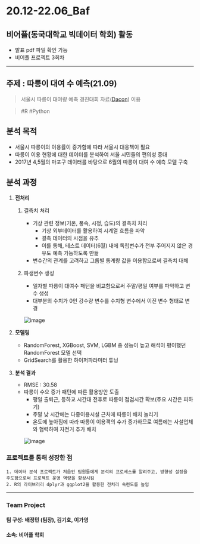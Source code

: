 # 20.12-22.06_Baf
## 비어플(동국대학교 빅데이터 학회) 활동
- 발표 pdf 파일 확인 가능
- 비어플 프로젝트 3회차


***
## 주제 : 따릉이 대여 수 예측(21.09)
>서울시 따릉이 대여량 예측 경진대회 자료([Dacon](https://dacon.io/competitions/open/235576/data)) 이용

>#R #Python

## 분석 목적
- 서울시 따릉이의 이용률이 증가함에 따라 서울시 대응책이 필요
- 따릉이 이용 현황에 대한 데이터를 분석하여 서울 시민들의 편의성 증대
- 2017년 4,5월의 마포구 데이터를 바탕으로 6월의 따릉이 대여 수 예측 모델 구축


## 분석 과정
1. **전처리**
    1. 결측치 처리
        - 기상 관련 정보(기온, 풍속, 시정, 습도)의 결측치 처리
            - 기상 외부데이터를 활용하여 시계열 흐름을 파악
            - 결측 데이터의 시점을 유추
            - 이를 통해, 테스트 데이터(6월) 내에 독립변수가 전부 주어지지 않은 경우도 예측 가능하도록 만듦    
        - 변수간의 관계를 고려하고 그룹별 통계량 값을 이용함으로써 결측치 대체
    
    2. 파생변수 생성
        - 일자별 따릉이 대여수 패턴을 비교함으로써 주말/평일 여부를 파악하고 변수 생성
        - 대부분의 수치가 0인 강수량 변수를 수치형 변수에서 이진 변수 형태로 변경
        <p align="left">
          <img src="https://github.com/JeongMinbbbb/20.12-22.06_Baf/assets/130365764/f1621540-a24a-453f-988c-9787d1063928" alt="image">
        </p>


2. **모델링**
    - RandomForest, XGBoost, SVM, LGBM 중 성능이 높고 해석이 평이했던 RandomForest 모델 선택
    - GridSearch를 활용한 하이퍼파라미터 튜닝

3. **분석 결과**
    - RMSE : 30.58
    - 따릉이 수요 증가 패턴에 따른 활용방안 도출
        - 평일 출퇴근, 등하교 시간대 전후로 따릉이 점검시간 확보(주요 시간은 피하기)
        - 주말 낮 시간에는 다중이용시설 근처에 따릉이 배치 늘리기
        - 온도에 높아짐에 따라 따릉이 이용객의 수가 증가하므로 여름에는 사설업체와 협력하여 자전거 추가 배치
        <p align="left">
          <img src="https://github.com/JeongMinbbbb/20.12-22.06_Baf/assets/130365764/ad9f00aa-65c5-4c8a-b107-a81280d15f18" alt="image">
        </p>


### 프로젝트를 통해 성장한 점
    1. 데이터 분석 프로젝트가 처음인 팀원들에게 분석의 프로세스를 알려주고, 방향성 설정을 주도함으로써 프로젝트 운영 역량을 향상시킴
    2. R의 라이브러리 dplyr과 ggplot2을 활용한 전처리 숙련도를 높임

    
***
### Team Project
#### 팀 구성: 배정민 (팀장), 김기호, 이가영
#### 소속: 비어플 학회
